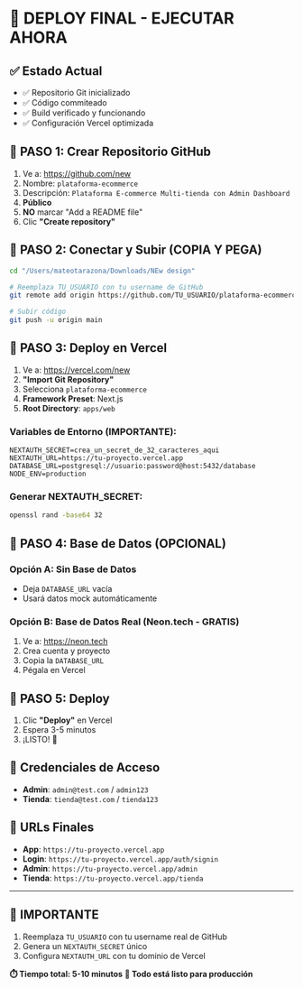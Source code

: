 # 🚀 DEPLOY FINAL - EJECUTAR AHORA

## ✅ Estado Actual
- ✅ Repositorio Git inicializado
- ✅ Código commiteado
- ✅ Build verificado y funcionando
- ✅ Configuración Vercel optimizada

## 🎯 PASO 1: Crear Repositorio GitHub
1. Ve a: https://github.com/new
2. Nombre: `plataforma-ecommerce`
3. Descripción: `Plataforma E-commerce Multi-tienda con Admin Dashboard`
4. **Público**
5. **NO** marcar "Add a README file"
6. Clic **"Create repository"**

## 🎯 PASO 2: Conectar y Subir (COPIA Y PEGA)
```bash
cd "/Users/mateotarazona/Downloads/NEw design"

# Reemplaza TU_USUARIO con tu username de GitHub
git remote add origin https://github.com/TU_USUARIO/plataforma-ecommerce.git

# Subir código
git push -u origin main
```

## 🎯 PASO 3: Deploy en Vercel
1. Ve a: https://vercel.com/new
2. **"Import Git Repository"**
3. Selecciona `plataforma-ecommerce`
4. **Framework Preset**: Next.js
5. **Root Directory**: `apps/web`

### Variables de Entorno (IMPORTANTE):
```env
NEXTAUTH_SECRET=crea_un_secret_de_32_caracteres_aqui
NEXTAUTH_URL=https://tu-proyecto.vercel.app
DATABASE_URL=postgresql://usuario:password@host:5432/database
NODE_ENV=production
```

### Generar NEXTAUTH_SECRET:
```bash
openssl rand -base64 32
```

## 🎯 PASO 4: Base de Datos (OPCIONAL)
### Opción A: Sin Base de Datos
- Deja `DATABASE_URL` vacía
- Usará datos mock automáticamente

### Opción B: Base de Datos Real (Neon.tech - GRATIS)
1. Ve a: https://neon.tech
2. Crea cuenta y proyecto
3. Copia la `DATABASE_URL`
4. Pégala en Vercel

## 🎯 PASO 5: Deploy
1. Clic **"Deploy"** en Vercel
2. Espera 3-5 minutos
3. ¡LISTO! 🎉

## 🔐 Credenciales de Acceso
- **Admin**: `admin@test.com` / `admin123`
- **Tienda**: `tienda@test.com` / `tienda123`

## 📱 URLs Finales
- **App**: `https://tu-proyecto.vercel.app`
- **Login**: `https://tu-proyecto.vercel.app/auth/signin`
- **Admin**: `https://tu-proyecto.vercel.app/admin`
- **Tienda**: `https://tu-proyecto.vercel.app/tienda`

---

## 🚨 IMPORTANTE
1. Reemplaza `TU_USUARIO` con tu username real de GitHub
2. Genera un `NEXTAUTH_SECRET` único
3. Configura `NEXTAUTH_URL` con tu dominio de Vercel

**⏱️ Tiempo total: 5-10 minutos**
**🎯 Todo está listo para producción**